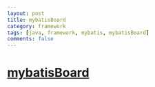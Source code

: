 ```yaml
---
layout: post
title: mybatisBoard
category: framework
tags: [java, framework, mybatis, mybatisBoard]
comments: false
---
```


# [mybatisBoard]()